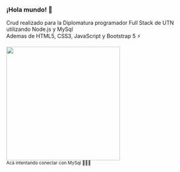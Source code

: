 <h3>¡Hola mundo! 👋 </h3>
<p>Crud realizado para la Diplomatura programador Full Stack de UTN utilizando Node.js y MySql <br> 
Ademas de HTML5, CSS3, JavaScript y Bootstrap 5 ⚡️ </p>

<img src="https://media.giphy.com/media/bPCwGUF2sKjyE/giphy.gif" width="300" /> <br>
<small>Acá intentando conectar con MySql 🤦🏻‍♂️</small>
